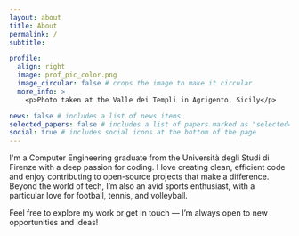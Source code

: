```yaml
---
layout: about
title: About
permalink: /
subtitle:

profile:
  align: right
  image: prof_pic_color.png
  image_circular: false # crops the image to make it circular
  more_info: >
    <p>Photo taken at the Valle dei Templi in Agrigento, Sicily</p>

news: false # includes a list of news items
selected_papers: false # includes a list of papers marked as "selected={true}"
social: true # includes social icons at the bottom of the page
---
```


I'm a Computer Engineering graduate from the Università degli Studi di Firenze with a deep passion for coding. I love creating clean, efficient code and enjoy contributing to open-source projects that make a difference. Beyond the world of tech, I’m also an avid sports enthusiast, with a particular love for football, tennis, and volleyball.

Feel free to explore my work or get in touch — I’m always open to new opportunities and ideas!
